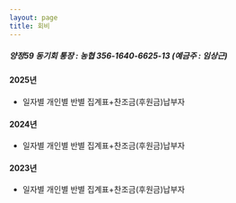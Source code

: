 ```yaml
---
layout: page
title: 회비
---
```

##### 양정59 동기회 통장 : 농협 356-1640-6625-13 (예금주 : 임상근) 

#### 2025년

- 일자별 개인별 반별 집계표+찬조금(후원금)납부자

#### 2024년

- 일자별 개인별 반별 집계표+찬조금(후원금)납부자

#### 2023년

- 일자별 개인별 반별 집계표+찬조금(후원금)납부자

  
